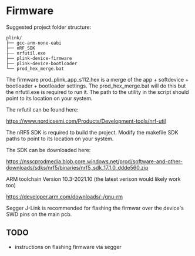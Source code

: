 # Firmware

Suggested project folder structure:

```
plink/
├── gcc-arm-none-eabi
├── nRF_SDK
├── nrfutil.exe
├── plink-device-firmware
├── plink-device-bootloader
└── prod_hex_merge.bat
```

The firmware prod_plink_app_s112.hex is a merge of the app + softdevice + bootloader + bootloader settings. The prod_hex_merge.bat will do this but the nrfutil.exe is required to run it. The path to the utility in the script should point to its location on your system.

The nrfutil can be found here:

https://www.nordicsemi.com/Products/Development-tools/nrf-util

The nRF5 SDK is required to build the project. Modify the makefile SDK paths to point to its location on your system.

The SDK can be downloaded here: 

https://nsscprodmedia.blob.core.windows.net/prod/software-and-other-downloads/sdks/nrf5/binaries/nrf5_sdk_17.1.0_ddde560.zip

ARM toolchain Version 10.3-2021.10 (the latest verison would likely work too)

https://developer.arm.com/downloads/-/gnu-rm

Segger J-Link is recommended for flashing the firmwar over the device's SWD pins on the main pcb.


## TODO
* instructions on flashing firmware via segger
